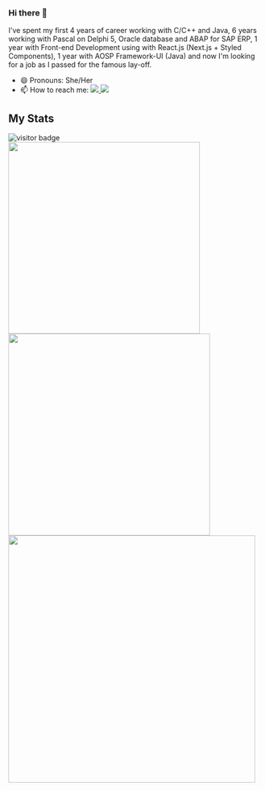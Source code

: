 ### Hi there 👋

<!--
**salescamila/salescamila** is a ✨ _special_ ✨ repository because its `README.md` (this file) appears on your GitHub profile.

Here are some ideas to get you started:

- 🔭 I’m currently working on ...
- 🌱 I’m currently learning ...
- 👯 I’m looking to collaborate on ...
- 🤔 I’m looking for help with ...
- 💬 Ask me about ...
- 📫 How to reach me: ...
- 😄 Pronouns: ...
- ⚡ Fun fact: ...
-->

I've spent my first 4 years of career working with C/C++ and Java, 6 years working with Pascal on Delphi 5, Oracle database and ABAP for SAP ERP, 1 year with Front-end Development using with React.js (Next.js + Styled Components), 1 year with AOSP Framework-UI (Java) and now I'm looking for a job as I passed for the famous lay-off.

- 😄 Pronouns: She/Her
- 📫 How to reach me: <a href="https://www.linkedin.com/in/salescamila">
   <img src="https://img.shields.io/badge/LinkedIn-3D6098?style=plastic&logo=linkedin&labelColor=3D6098" />
  </a> <a href="mailto:camilas.dev@gmail.com">
   <img src="https://img.shields.io/badge/Gmail-white?style=plastic&logo=gmail&labelColor=white" />
  </a>
  
<!-- - :books: I'm tracking my studies on the tab [Projects](https://github.com/salescamila?tab=projects)
- ⚡ Fun fact: My goal is to become a great android developer  -->
<!--
## Side Projects
- At [Debugging](https://salescamila.github.io/debugging/) I'll be catalogin the problems I face as a software engineer -->

## My Stats
<img src="https://visitor-badge.glitch.me/badge?page_id=salescamila" alt="visitor badge" />
<div>
   <img width="380px" align="left" src="https://github-readme-stats.vercel.app/api/top-langs/?username=salescamila&show_icons=true&langs_count=8&layout=compact&theme=buefy&count_private=true"/>

   <img width="400px" align="left" src="https://github-readme-stats.vercel.app/api?username=salescamila&theme=buefy&?theme=dark&show_icons=true%count_private=true&include_all_commits=true"/> 

   <br/>
   <br/>
   <img width="490px" align="left" src="https://github-readme-stats.vercel.app/api/wakatime?username=salescamila"/>
</div>
